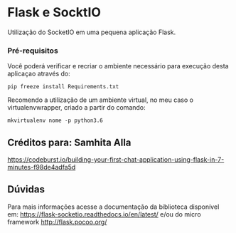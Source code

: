 # Flask e SocktIO

Utilização do SocketIO em uma pequena aplicação Flask.

### Pré-requisitos

Você poderá verificar e recriar o ambiente necessário para execução desta aplicaçao através do:

```
pip freeze install Requirements.txt
```
Recomendo a utilização de um ambiente virtual, no meu caso o virtualenvwrapper, criado a partir do comando:

```
mkvirtualenv nome -p python3.6
```
## Créditos para: Samhita Alla

https://codeburst.io/building-your-first-chat-application-using-flask-in-7-minutes-f98de4adfa5d

## Dúvidas

Para mais informações acesse a documentação da biblioteca disponível em: https://flask-socketio.readthedocs.io/en/latest/ e/ou do micro framework http://flask.pocoo.org/ 
